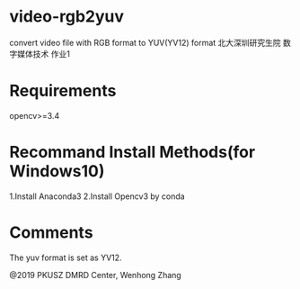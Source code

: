 # video-rgb2yuv
convert video file with RGB format to YUV(YV12) format
北大深圳研究生院 数字媒体技术 作业1

# Requirements
opencv>=3.4

# Recommand Install Methods(for Windows10)
1.Install Anaconda3
2.Install Opencv3 by conda

# Comments
The yuv format is set as YV12.

@2019 PKUSZ DMRD Center, Wenhong Zhang
